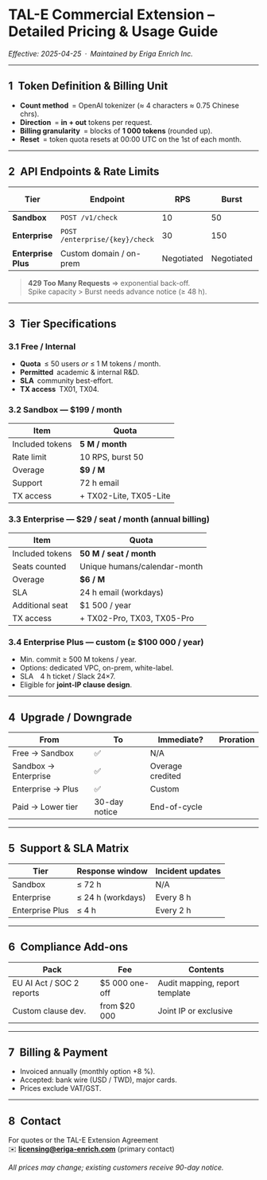 # TAL-E Commercial Extension – Detailed Pricing & Usage Guide
_Effective: 2025-04-25 · Maintained by Eriga Enrich Inc._

---

## 1 Token Definition & Billing Unit
* **Count method** = OpenAI tokenizer (≈ 4 characters ≈ 0.75 Chinese chrs).  
* **Direction** = **in + out** tokens per request.  
* **Billing granularity** = blocks of **1 000 tokens** (rounded up).  
* **Reset** = token quota resets at 00:00 UTC on the 1st of each month.

---

## 2 API Endpoints & Rate Limits

| Tier | Endpoint | RPS | Burst | Tenant Type |
|------|----------|-----|-------|-------------|
| **Sandbox** | `POST /v1/check` | 10 | 50 | Shared |
| **Enterprise** | `POST /enterprise/{key}/check` | 30 | 150 | Single-tenant |
| **Enterprise Plus** | Custom domain / on-prem | Negotiated | Negotiated | Dedicated |

> **429 Too Many Requests** ⇒ exponential back-off.  
> Spike capacity > Burst needs advance notice (≥ 48 h).

---

## 3 Tier Specifications

### 3.1 Free / Internal
* **Quota** ≤ 50 users _or_ ≤ 1 M tokens / month.  
* **Permitted** academic & internal R&D.  
* **SLA** community best-effort.  
* **TX access** TX01, TX04.

### 3.2 Sandbox — $199 / month
| Item | Quota |
|------|-------|
| Included tokens | **5 M / month** |
| Rate limit | 10 RPS, burst 50 |
| Overage | **$9 / M** |
| Support | 72 h email |
| TX access | + TX02-Lite, TX05-Lite |

### 3.3 Enterprise — $29 / seat / month (annual billing)
| Item | Quota |
|------|-------|
| Included tokens | **50 M / seat / month** |
| Seats counted | Unique humans/calendar-month |
| Overage | **$6 / M** |
| SLA | 24 h email (workdays) |
| Additional seat | $1 500 / year |
| TX access | + TX02-Pro, TX03, TX05-Pro |

### 3.4 Enterprise Plus — custom (≥ $100 000 / year)
* Min. commit ≥ 500 M tokens / year.  
* Options: dedicated VPC, on-prem, white-label.  
* SLA 4 h ticket / Slack 24×7.  
* Eligible for **joint-IP clause design**.

---

## 4 Upgrade / Downgrade

| From | To | Immediate? | Proration |
|------|----|------------|-----------|
| Free → Sandbox | ✅ | N/A |
| Sandbox → Enterprise | ✅ | Overage credited |
| Enterprise → Plus | ✅ | Custom |
| Paid → Lower tier | 30-day notice | End-of-cycle |

---

## 5 Support & SLA Matrix

| Tier | Response window | Incident updates |
|------|-----------------|------------------|
| Sandbox | ≤ 72 h | N/A |
| Enterprise | ≤ 24 h (workdays) | Every 8 h |
| Enterprise Plus | ≤ 4 h | Every 2 h |

---

## 6 Compliance Add-ons

| Pack | Fee | Contents |
|------|-----|----------|
| EU AI Act / SOC 2 reports | $5 000 one-off | Audit mapping, report template |
| Custom clause dev. | from $20 000 | Joint IP or exclusive |

---

## 7 Billing & Payment
* Invoiced annually (monthly option +8 %).  
* Accepted: bank wire (USD / TWD), major cards.  
* Prices exclude VAT/GST.

---

## 8 Contact
For quotes or the TAL-E Extension Agreement  
✉️ **licensing@eriga-enrich.com** (primary contact)

*All prices may change; existing customers receive 90-day notice.*

